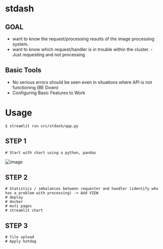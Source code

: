 # stdash

## GOAL
+ want to know the request/processing results of the image processing system.
+ want to know which request/handler is in trouble within the cluster. - Just requesting and not processing

## Basic Tools
+ No serious errors should be seen even in situations where API is not functioning (BE Down)
+ Configuring Basic Features to Work

# Usage
```
$ streamlit run src/stdash/app.py
```

## STEP 1
```
# Start with chart using a python, pandas
```
![image](https://github.com/user-attachments/assets/11e8cfa7-4be1-45ee-9abc-a858d7d837b3)


## STEP 2
```
# Statistics / imbalances between requester and handler (identify who has a problem with processing) -> Add VIEW
# deploy
# docker
# muti pages
# streamlit chart
```

## STEP 3
```
# file upload
# Apply hotdog 
```
